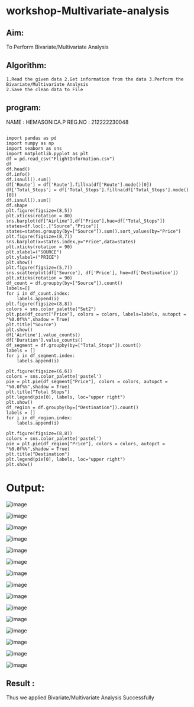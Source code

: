 # workshop-Multivariate-analysis

## Aim:

To Perform Bivariate/Multivariate Analysis

## Algorithm:

    1.Read the given data 2.Get information from the data 3.Perform the Bivariate/Multivariate Analysis
    2.Save the clean data to File

## program:

NAME : HEMASONICA.P
REG.NO : 212222230048

```

import pandas as pd
import numpy as np
import seaborn as sns
import matplotlib.pyplot as plt
df = pd.read_csv("FlightInformation.csv")
df
df.head()
df.info()
df.isnull().sum()
df['Route'] = df['Route'].fillna(df['Route'].mode()[0])
df['Total_Stops'] = df['Total_Stops'].fillna(df['Total_Stops'].mode()[0])
df.isnull().sum()
df.shape
plt.figure(figsize=(8,5))
plt.xticks(rotation = 80)
sns.barplot(df["Airline"],df["Price"],hue=df["Total_Stops"])
states=df.loc[:,["Source","Price"]]
states=states.groupby(by=["Source"]).sum().sort_values(by="Price")
plt.figure(figsize=(8,7))
sns.barplot(x=states.index,y="Price",data=states)
plt.xticks(rotation = 90)
plt.xlabel=("SOURCE")
plt.ylabel=("PRICE")
plt.show()
plt.figure(figsize=(5,7))
sns.scatterplot(df['Source'], df['Price'], hue=df['Destination'])
plt.xticks(rotation = 90)
df_count = df.groupby(by=["Source"]).count()
labels=[]
for i in df_count.index:
    labels.append(i)
plt.figure(figsize=(8,8))
colors = sns.color_palette("Set2")
plt.pie(df_count["Price"], colors = colors, labels=labels, autopct = "%0.0f%%",shadow = True) 
plt.title("Source")
plt.show()
df['Airline'].value_counts()
df['Duration'].value_counts()
df_segment = df.groupby(by=["Total_Stops"]).count()
labels = []
for i in df_segment.index:
    labels.append(i)

plt.figure(figsize=(6,6))
colors = sns.color_palette('pastel')
pie = plt.pie(df_segment["Price"], colors = colors, autopct = "%0.0f%%",shadow = True)
plt.title("Total Stops")
plt.legend(pie[0], labels, loc="upper right")
plt.show()
df_region = df.groupby(by=["Destination"]).count()
labels = []
for i in df_region.index:
    labels.append(i)
    
plt.figure(figsize=(8,8))
colors = sns.color_palette('pastel')
pie = plt.pie(df_region["Price"], colors = colors, autopct = "%0.0f%%",shadow = True)
plt.title("Destination")
plt.legend(pie[0], labels, loc="upper right")
plt.show()

```

# Output:

![image](https://user-images.githubusercontent.com/118361409/229036291-55f9599e-1584-45fa-9f05-872741ed2277.png)

![image](https://user-images.githubusercontent.com/118361409/229036328-8dbff007-f1f0-40d5-b57b-398cd429198f.png)

![image](https://user-images.githubusercontent.com/118361409/229036361-91fd04a6-4094-41f3-8144-241b120cd508.png)

![image](https://user-images.githubusercontent.com/118361409/229036401-65588610-4dee-490b-ac67-dd96f7e34958.png)

![image](https://user-images.githubusercontent.com/118361409/229036466-d9012eeb-d33c-422c-af93-f115b8e32bc3.png)

![image](https://user-images.githubusercontent.com/118361409/229036506-ded3576a-c5e4-4cc5-ac44-00069007d8e9.png)

![image](https://user-images.githubusercontent.com/118361409/229036550-14dca1a8-f04d-4516-8dad-7767fef40225.png)

![image](https://user-images.githubusercontent.com/118361409/229036581-529c3598-9bb0-4b06-ba22-635c710e3373.png)

![image](https://user-images.githubusercontent.com/118361409/229036617-4c655a98-6dfd-459f-9dbb-e46f94c8b2d1.png)

![image](https://user-images.githubusercontent.com/118361409/229036750-a23f72de-d727-4a74-a2f2-7a5250d039c5.png)

![image](https://user-images.githubusercontent.com/118361409/229036835-2e90d38f-816b-475f-b303-1fd37a36a9de.png)

![image](https://user-images.githubusercontent.com/118361409/229036924-c76de99e-9f3f-4854-9bae-4fcbd12de522.png)

![image](https://user-images.githubusercontent.com/118361409/229037003-611cbe2d-d6e1-480d-ac1b-7749763991b8.png)

![image](https://user-images.githubusercontent.com/118361409/229037055-e75c92dc-8f42-4a90-a7ab-fdb670b4e898.png)

![image](https://user-images.githubusercontent.com/118361409/229037200-fd883c96-cb84-4420-9c97-99b41a5a1e72.png)


## Result :

Thus we applied Bivariate/Multivariate Analysis Successfully






